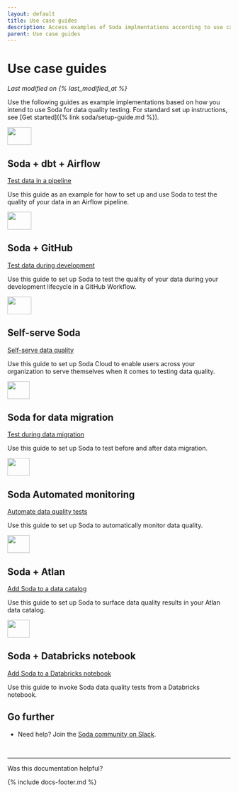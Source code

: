 ```yaml
---
layout: default
title: Use case guides
description: Access examples of Soda implmentations according to use case and data quality testing needs.
parent: Use case guides
---
```


# Use case guides
*Last modified on {% last_modified_at %}*

Use the following guides as example implementations based on how you intend to use Soda for data quality testing. For standard set up instructions, see [Get started]({% link soda/setup-guide.md %}).

<div class="docs-html-content">
    <section class="docs-section" style="padding-top:0">
        <div class="docs-section-row">
            <div class="docs-grid-3cols">
                <div>
                    <img src="/assets/images/icons/icon-dev-tools@2x.png" width="54" height="40">
                    <h2>Soda + dbt + Airflow</h2>
                    <a href="/soda/quick-start-prod.html" target="_blank">Test data in a pipeline</a>
                    <p>Use this guide as an example for how to set up and use Soda to test the quality of your data in an Airflow pipeline.</p>
                </div>
                <div>
                    <img src="/assets/images/icons/icon-dev-tools@2x.png" width="54" height="40">
                    <h2>Soda + GitHub</h2>
                    <a href="/soda-cloud/collaborate.html#invite-your-team-members">Test data during development</a>
                    <p>Use this guide to set up Soda to test the quality of your data during your development lifecycle in a GitHub Workflow.</p>
                </div>
                <div>
                    <img src="/assets/images/icons/icon-collaboration@2x.png" width="54" height="40">
                    <h2>Self-serve Soda</h2>
                    <a href="/soda/quick-start-end-user.html" target="_blank">Self-serve data quality</a>
                    <p>Use this guide to set up Soda Cloud to enable users across your organization to serve themselves when it comes to testing data quality. </p>
                </div>
                <div>
                    <img src="/assets/images/icons/icon-investigate.png" width="50" height="40">
                    <h2>Soda for data migration</h2>
                    <a href="/soda/quick-start-migration.md">Test during data migration</a>
                    <p>Use this guide to set up Soda to test before and after data migration.</p>
                </div>
                <div>
                    <img src="/assets/images/icons/icon-pacman@2x.png" width="50" height="40">
                    <h2>Soda Automated monitoring</h2>
                    <a href="/soda/quick-start-migration.md">Automate data quality tests</a>
                    <p>Use this guide to set up Soda to automatically monitor data quality.</p>
                </div>
                <div>
                    <img src="/assets/images/icons/icon-investigate.png" width="50" height="40">
                    <h2>Soda + Atlan</h2>
                    <a href="/soda/quick-start-migration.md">Add Soda to a data catalog</a>
                    <p>Use this guide to set up Soda to surface data quality results in your Atlan data catalog.</p>
                </div>
                <div>
                    <img src="/assets/images/icons/icon-dev-tools@2x.png" width="50" height="40">
                    <h2>Soda + Databricks notebook</h2>
                    <a href="/soda/quick-start-migration.md">Add Soda to a Databricks notebook</a>
                    <p>Use this guide to invoke Soda data quality tests from a Databricks notebook.</p>
                </div>
            </div>
        </div>        
    </section>
</div>


## Go further

* Need help? Join the <a href="https://community.soda.io/slack" target="_blank"> Soda community on Slack</a>.
<br />

---

Was this documentation helpful?

<!-- LikeBtn.com BEGIN -->
<span class="likebtn-wrapper" data-theme="tick" data-i18n_like="Yes" data-ef_voting="grow" data-show_dislike_label="true" data-counter_zero_show="true" data-i18n_dislike="No"></span>
<script>(function(d,e,s){if(d.getElementById("likebtn_wjs"))return;a=d.createElement(e);m=d.getElementsByTagName(e)[0];a.async=1;a.id="likebtn_wjs";a.src=s;m.parentNode.insertBefore(a, m)})(document,"script","//w.likebtn.com/js/w/widget.js");</script>
<!-- LikeBtn.com END -->

{% include docs-footer.md %}